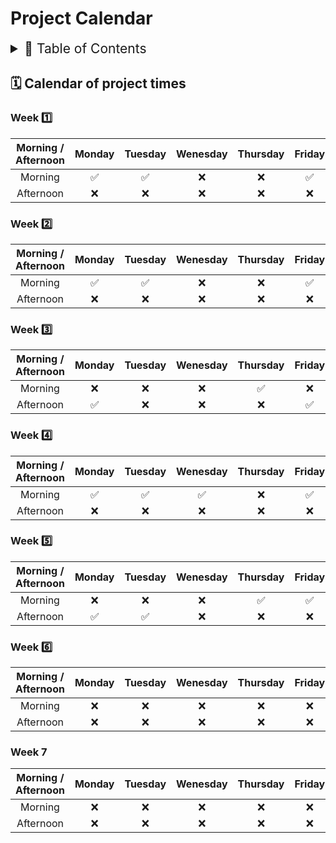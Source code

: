 # Project Calendar

<details>
<summary style="font-size:150%">
  📖 Table of Contents
</summary>

- [Project Calendar](#project-calendar)
  - [🗓️ Calendar of project times](#️-calendar-of-project-times)
    - [Week 1️⃣](#week-1️⃣)
    - [Week 2️⃣](#week-2️⃣)
    - [Week 3️⃣](#week-3️⃣)
    - [Week 4️⃣](#week-4️⃣)
    - [Week 5️⃣](#week-5️⃣)
    - [Week 6️⃣](#week-6️⃣)
    - [Week 7](#week-7)

</details>

## 🗓️ Calendar of project times

### Week 1️⃣

| Morning / Afternoon  | Monday | Tuesday | Wenesday | Thursday | Friday |
| :-----: | :----: | :-----: | :------: | :------: | :----: |
| Morning   | ✅ | ✅ | ❌ | ❌ | ✅ |
| Afternoon | ❌ | ❌ | ❌ | ❌ | ❌ |

### Week 2️⃣

| Morning / Afternoon  | Monday | Tuesday | Wenesday | Thursday | Friday |
| :-----: | :----: | :-----: | :------: | :------: | :----: |
| Morning   | ✅ | ✅ | ❌ | ❌ | ✅ |
| Afternoon | ❌ | ❌ | ❌ | ❌ | ❌ |

### Week 3️⃣

| Morning / Afternoon | Monday | Tuesday | Wenesday | Thursday | Friday |
| :-----: | :----: | :-----: | :------: | :------: | :----: |
| Morning   | ❌ | ❌ | ❌ | ✅ | ❌ |
| Afternoon | ✅ | ❌ | ❌ | ❌ | ✅ |

### Week 4️⃣

| Morning / Afternoon | Monday | Tuesday | Wenesday | Thursday | Friday |
| :-----: | :----: | :-----: | :------: | :------: | :----: |
| Morning   | ✅ | ✅ | ✅ | ❌ | ✅ |
| Afternoon | ❌ | ❌ | ❌ | ❌ | ❌ |

### Week 5️⃣

| Morning / Afternoon | Monday | Tuesday | Wenesday | Thursday | Friday |
| :-----: | :----: | :-----: | :------: | :------: | :----: |
| Morning   | ❌ | ❌ | ❌ | ✅ | ✅ |
| Afternoon | ✅ | ✅ | ❌ | ❌ | ❌ |

### Week 6️⃣

| Morning / Afternoon | Monday | Tuesday | Wenesday | Thursday | Friday |
| :-----: | :----: | :-----: | :------: | :------: | :----: |
| Morning   | ❌ | ❌ | ❌ | ❌ | ❌ |
| Afternoon | ❌ | ❌ | ❌ | ❌ | ❌ |

### Week 7

| Morning / Afternoon | Monday | Tuesday | Wenesday | Thursday | Friday |
| :-----: | :----: | :-----: | :------: | :------: | :----: |
| Morning   | ❌ | ❌ | ❌ | ❌ | ❌ |
| Afternoon | ❌ | ❌ | ❌ | ❌ | ❌ |